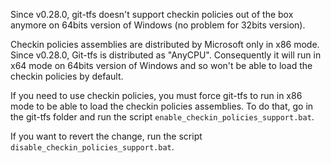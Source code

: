 Since v0.28.0, git-tfs doesn't support checkin policies out of the box anymore on 64bits version of Windows (no problem for 32bits version).

Checkin policies assemblies are distributed by Microsoft only in x86 mode.
Since v0.28.0, Git-tfs is distributed as "AnyCPU".
Consequently it will run in x64 mode on 64bits version of Windows and so won't be able to load the checkin policies by default.

If you need to use checkin policies, you must force git-tfs to run in x86 mode to be able to load the checkin policies assemblies.
To do that, go in the git-tfs folder and run the script `enable_checkin_policies_support.bat`.

If you want to revert the change, run the script `disable_checkin_policies_support.bat`.
